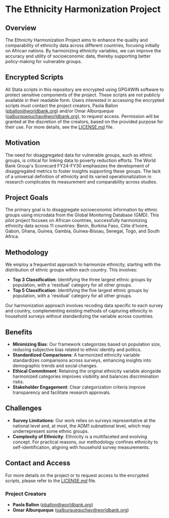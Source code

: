 # The Ethnicity Harmonization Project

## Overview
The Ethnicity Harmonization Project aims to enhance the quality and comparability of ethnicity data across different countries, focusing initially on African nations. By harmonizing ethnicity variables, we can improve the accuracy and utility of socioeconomic data, thereby supporting better policy-making for vulnerable groups.

## Encrypted Scripts
All Stata scripts in this repository are encrypted using GPG4WIN software to protect sensitive components of the project. These scripts are not publicly available in their readable form. Users interested in accessing the encrypted scripts must contact the project creators, Paola Ballon (pballon@worldbank.org) and/or Omar Alburqueque (oalburquequchav@worldbank.org), to request access. Permission will be granted at the discretion of the creators, based on the provided purpose for their use. For more details, see the [LICENSE.md](LICENSE.md) file.

## Motivation
The need for disaggregated data for vulnerable groups, such as ethnic groups, is critical for linking data to poverty reduction efforts. The World Bank Group's Scorecard FY24-FY30 emphasizes the development of disaggregated metrics to foster insights supporting these groups. The lack of a universal definition of ethnicity and its varied operationalization in research complicates its measurement and comparability across studies.

## Project Goals
The primary goal is to disaggregate socioeconomic information by ethnic groups using microdata from the Global Monitoring Database (GMD). This pilot project focuses on African countries, successfully harmonizing ethnicity data across 11 countries: Benin, Burkina Faso, Côte d'Ivoire, Gabon, Ghana, Guinea, Gambia, Guinea-Bissau, Senegal, Togo, and South Africa.

## Methodology
We employ a frequentist approach to harmonize ethnicity, starting with the distribution of ethnic groups within each country. This involves:
- **Top 3 Classification**: Identifying the three largest ethnic groups by population, with a 'residual' category for all other groups.
- **Top 5 Classification**: Identifying the five largest ethnic groups by population, with a 'residual' category for all other groups.

Our harmonization approach involves recoding data specific to each survey and country, complementing existing methods of capturing ethnicity in household surveys without standardizing the variable across countries.

## Benefits
- **Minimizing Bias**: Our framework categorizes based on population size, reducing subjective bias related to ethnic identity and politics.
- **Standardized Comparisons**: A harmonized ethnicity variable standardizes comparisons across surveys, enhancing insights into demographic trends and social changes.
- **Ethical Commitment**: Retaining the original ethnicity variable alongside harmonized categories improves visibility and balances discrimination risks.
- **Stakeholder Engagement**: Clear categorization criteria improve transparency and facilitate research approvals.

## Challenges
- **Survey Limitations**: Our work relies on surveys representative at the national level and, at most, the ADM1 subnational level, which may underrepresent some ethnic groups.
- **Complexity of Ethnicity**: Ethnicity is a multifaceted and evolving concept. For practical reasons, our methodology confines ethnicity to self-identification, aligning with household survey measurements.

## Contact and Access
For more details on the project or to request access to the encrypted scripts, please refer to the [LICENSE.md](LICENSE.md) file. 

### Project Creators
- **Paola Ballon** (pballon@worldbank.org)
- **Omar Alburqueque** (oalburquequchav@worldbank.org)
